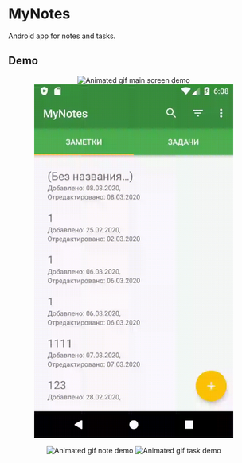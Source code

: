 # MyNotes
Android app for notes and tasks.

## Demo

<p align="center">
  <img src="demo/main_screen.gif" alt="Animated gif main screen demo" width="400"/>
  <img src="demo/archive.gif" alt="Animated gif archive demo" width="400"/>
</p>

<p align="center">
  <img src="demo/note.gif" alt="Animated gif note demo" width="400"/>
  <img src="demo/task.gif" alt="Animated gif task demo" width="400"/>
</p>
